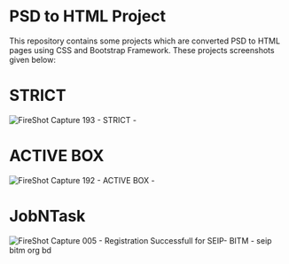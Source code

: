 # PSD to HTML Project

This repository contains some projects which are converted PSD to HTML pages using CSS and Bootstrap Framework. These projects screenshots given below: 

# STRICT
![FireShot Capture 193 - STRICT - ](https://user-images.githubusercontent.com/33554927/172366453-cf4f8d3a-c8fa-43cf-8158-567c9b23bbd5.png)

# ACTIVE BOX
![FireShot Capture 192 - ACTIVE BOX - ](https://user-images.githubusercontent.com/33554927/172366297-e56dca7c-1dc7-4909-919d-457d92c413a3.png)

# JobNTask
![FireShot Capture 005 - Registration Successfull for SEIP- BITM - seip bitm org bd](https://user-images.githubusercontent.com/33554927/172365602-2ba3a683-46b7-4f41-8bb7-a9568c537309.png)


